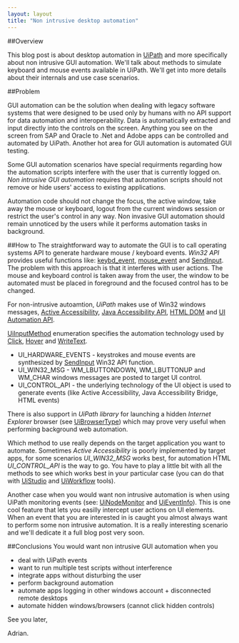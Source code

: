 ```yaml
---
layout: layout
title: "Non intrusive desktop automation"
---
```

##Overview

This blog post is about desktop automation in [UiPath]([http://www.uipath.com/) and more specifically about non intrusive GUI automation. 
We'll talk about methods to simulate keyboard and mouse events available in UiPath. We'll get into more details about their internals and use case scenarios.

##Problem

GUI automation can be the solution when dealing with legacy software systems that were designed to be used only by humans with no API support for data automation and interoperability.
Data is automatically extracted and input directly into the controls on the screen. Anything you see on the screen from SAP and Oracle to .Net and Adobe apps can be controlled and automated by UiPath.
Another hot area for GUI automation is automated GUI testing. 

Some GUI automation scenarios have special requirments regarding how the automation scripts interfere with the user that is currently logged on.
*Non intrusive GUI automation* requires that automation scripts should not remove or hide users' access to existing applications.

Automation code should not change the focus, the active window, take away the mouse or keyboard, logout from the current windows session or restrict the user's control in any way.
Non invasive GUI automation should remain unnoticed by the users while it performs automation tasks in background.

##How to
The straightforward way to automate the GUI is to call operating systems API to generate hardware mouse / keyboard events. *Win32 API* provides useful functions like: 
[keybd_event](http://msdn.microsoft.com/en-us/library/windows/desktop/ms646304\(v=vs.85\).aspx), [mouse_event](http://msdn.microsoft.com/en-us/library/windows/desktop/ms646260\(v=vs.85\).aspx) and [SendInput](http://msdn.microsoft.com/en-us/library/windows/desktop/ms646310\(v=vs.85\).aspx).
The problem with this approach is that it interferes with user actions. The mouse and keyboard control is taken away from the user, the window to be automated must be placed in foreground and the focused control has to be changed.

For non-intrusive autoamtion, *UiPath* makes use of Win32 windows messages, [Active Accessibility](http://en.wikipedia.org/wiki/Microsoft_Active_Accessibility), [Java Accessibility API](http://docs.oracle.com/javase/7/docs/technotes/guides/access/jab/index.html), [HTML DOM](http://en.wikipedia.org/wiki/Document_Object_Model) and [UI Automation API](http://msdn.microsoft.com/en-us/library/windows/desktop/ee684009\(v=vs.85\).aspx).

[UiInputMethod](https://github.com/Deskover/UiPath/wiki/Uinode#wiki-UiInputMethod) enumeration specifies the automation technology used by [Click](https://github.com/Deskover/UiPath/wiki/Uinode#wiki-Click), [Hover](https://github.com/Deskover/UiPath/wiki/Uinode#wiki-Hover) and [WriteText](https://github.com/Deskover/UiPath/wiki/Uinode#wiki-WriteText).

 * UI_HARDWARE_EVENTS - keystrokes and mouse events are synthesized by [SendInput](http://msdn.microsoft.com/en-us/library/windows/desktop/ms646310\(v=vs.85\).aspx) Win32 API function.
 * UI_WIN32_MSG - WM_LBUTTONDOWN, WM_LBUTTONUP and WM_CHAR windows messages are posted to target UI control.
 * UI_CONTROL_API - the underlying technology of the UI object is used to generate events (like Active Accessibility, Java Accessibility Bridge, HTML events)

There is also support in *UiPath library* for launching a hidden *Internet Explorer* browser \(see [UiBrowserType](https://github.com/Deskover/UiPath/wiki/UiBrowser#wiki-UiBrowserType)\) which may prove very useful when performing background web automation.

Which method to use really depends on the target application you want to automate. Sometimes *Active Accessibility* is poorly implemented by target apps, for some scenarios *UI_WIN32_MSG* works best, for automation HTML *UI_CONTROL_API* is the way to go.
You have to play a little bit with all the methods to see which works best in your particular case (you can do that with [UiStudio](https://github.com/Deskover/UiPath/wiki/Studio) and [UiWorkflow](https://github.com/Deskover/UiPath/wiki/Workflow-designer) tools). 

Another case when you would want non intrusive automation is when using UiPath monitoring events \(see: [UiNodeMonitor](https://github.com/Deskover/UiPath/wiki/UiNodeMonitor) and [UiEventInfo](https://github.com/Deskover/UiPath/wiki/UiEventInfo)\).
This is one cool feature that lets you easilly intercept user actions on UI elements. When an event that you are interested in is caught you almost always want to perform some non intrusive automation.
It is a really interesting scenario and we'll dedicate it a full blog post very soon.

##Conclusions
You would want non intrusive GUI automation when you

 * deal with UiPath events
 * want to run multiple test scripts without interference
 * integrate apps without disturbing the user
 * perform background automation
 * automate apps logging in other windows account + disconnected remote desktops
 * automate hidden windows/browsers (cannot click hidden controls)

See you later,

Adrian.
